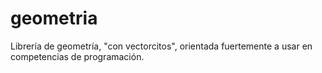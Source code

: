 # geometria
Librería de geometría, "con vectorcitos", orientada fuertemente a usar en competencias de programación.
